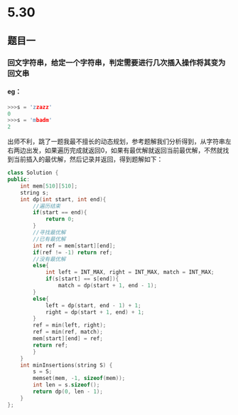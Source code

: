 # 5.30
## 题目一
### 回文字符串，给定一个字符串，判定需要进行几次插入操作将其变为回文串
#### eg：
```C++
>>>s = 'zzazz'
0
>>>s = 'mbadm'
2
```
出师不利，跳了一题我最不擅长的动态规划，参考题解我们分析得到，从字符串左右两边出发，如果遍历完成就返回0，如果有最优解就返回当前最优解，不然就找到当前插入的最优解，然后记录并返回，得到题解如下：
```c++
class Solution {
public:
	int mem[510][510];
	string s;
	int dp(int start, int end){
		//遍历结束
		if(start == end){
			return 0;
		}
		//寻找最优解
		//已有最优解
		int ref = mem[start][end];
		if(ref != -1) return ref;
		//没有最优解
		else{
			int left = INT_MAX, right = INT_MAX, match = INT_MAX;
			if(s[start] == s[end]){
				match = dp(start + 1, end - 1);
		}
		else{
			left = dp(start, end - 1) + 1;
			right = dp(start + 1, end) + 1;
		}
		ref = min(left, right);
		ref = min(ref, match);
		mem[start][end] = ref;
		return ref;
		}
	}
	int minInsertions(string S) {
		s = S;
		memset(mem, -1, sizeof(mem));
		int len = s.sizeof();
		return dp(0, len - 1);
	}
};
```


<!--stackedit_data:
eyJoaXN0b3J5IjpbMzgzNzk5OTY4XX0=
-->